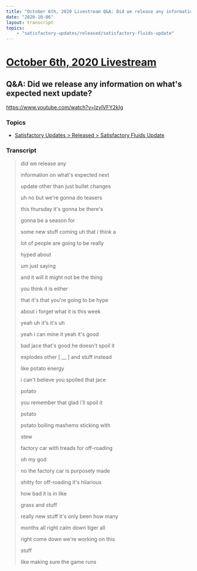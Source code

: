 ```yaml
---
title: "October 6th, 2020 Livestream Q&A: Did we release any information on what's expected next update?"
date: "2020-10-06"
layout: transcript
topics:
    - "satisfactory-updates/released/satisfactory-fluids-update"
---
```

# [October 6th, 2020 Livestream](../2020-10-06.md)
## Q&A: Did we release any information on what's expected next update?
https://www.youtube.com/watch?v=IzylVFY2kIg

### Topics
* [Satisfactory Updates > Released > Satisfactory Fluids Update](../topics/satisfactory-updates/released/satisfactory-fluids-update.md)

### Transcript

> did we release any
> 
> information on what's expected next
> 
> update other than just bullet changes
> 
> uh no but we're gonna do teasers
> 
> this thursday it's gonna be there's
> 
> gonna be a season for
> 
> some new stuff coming uh that i think a
> 
> lot of people are going to be really
> 
> hyped about
> 
> um just saying
> 
> and it will it might not be the thing
> 
> you think it is either
> 
> that it's that you're going to be hype
> 
> about i forget what it is this week
> 
> yeah uh it's it's uh
> 
> yeah i can mine it yeah it's good
> 
> bad jace that's good he doesn't spoil it
> 
> explodes other [ __ ] and stuff instead
> 
> like potato energy
> 
> i can't believe you spoiled that jace
> 
> potato
> 
> you remember that glad i'll spoil it
> 
> potato
> 
> potato boiling mashems sticking with
> 
> stew
> 
> factory car with treads for off-roading
> 
> oh my god
> 
> no the factory car is purposely made
> 
> shitty for off-roading it's hilarious
> 
> how bad it is in like
> 
> grass and stuff
> 
> really new stuff it's only been how many
> 
> months all right calm down tiger all
> 
> right come down we're working on this
> 
> stuff
> 
> like making sure the game runs
> 

